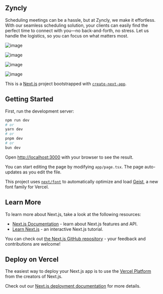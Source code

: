 ## Zyncly 

Scheduling meetings can be a hassle, but at Zyncly, we make it effortless. With our seamless scheduling solution, your clients can easily find the perfect time to connect with you—no back-and-forth, no stress. Let us handle the logistics, so you can focus on what matters most.

![image](https://github.com/user-attachments/assets/4dc54c56-b90f-434b-8b0b-6fcbcd00a03d)

![image](https://github.com/user-attachments/assets/057a3dac-1a7f-4a89-8726-2a0d50501df3)

![image](https://github.com/user-attachments/assets/2559e3a7-47a3-4077-a04b-209b9b69030b)

![image](https://github.com/user-attachments/assets/6309846e-a555-4fbb-a174-eba513f0d502)










This is a [Next.js](https://nextjs.org) project bootstrapped with [`create-next-app`](https://nextjs.org/docs/app/api-reference/cli/create-next-app).

## Getting Started

First, run the development server:

```bash
npm run dev
# or
yarn dev
# or
pnpm dev
# or
bun dev
```

Open [http://localhost:3000](http://localhost:3000) with your browser to see the result.

You can start editing the page by modifying `app/page.tsx`. The page auto-updates as you edit the file.

This project uses [`next/font`](https://nextjs.org/docs/app/building-your-application/optimizing/fonts) to automatically optimize and load [Geist](https://vercel.com/font), a new font family for Vercel.

## Learn More

To learn more about Next.js, take a look at the following resources:

- [Next.js Documentation](https://nextjs.org/docs) - learn about Next.js features and API.
- [Learn Next.js](https://nextjs.org/learn) - an interactive Next.js tutorial.

You can check out [the Next.js GitHub repository](https://github.com/vercel/next.js) - your feedback and contributions are welcome!

## Deploy on Vercel

The easiest way to deploy your Next.js app is to use the [Vercel Platform](https://vercel.com/new?utm_medium=default-template&filter=next.js&utm_source=create-next-app&utm_campaign=create-next-app-readme) from the creators of Next.js.

Check out our [Next.js deployment documentation](https://nextjs.org/docs/app/building-your-application/deploying) for more details.
